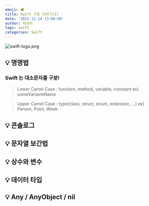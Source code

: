 ```yaml
---
emoji: 🕊
title: Swift 기초 다지기(1)
date: '2022-12-24 13:00:00'
author: 박규리
tags: swift 
categories: Swift
---
```


![swift-logo.png](./swift-log.png)


## 💡 명명법

### Swift 는 대소문자를 구분!

> Lower Camel Case : function, method, variable, constant 
    ex) someVariavleName

> Upper Camel Case : type(class, struct, enum, extension, …)
    ex) Person, Point, Week




## 💡 콘솔로그


## 💡 문자열 보간법


## 💡 상수와 변수


## 💡 데이터 타입


## 💡 Any / AnyObject / nil


```toc
```